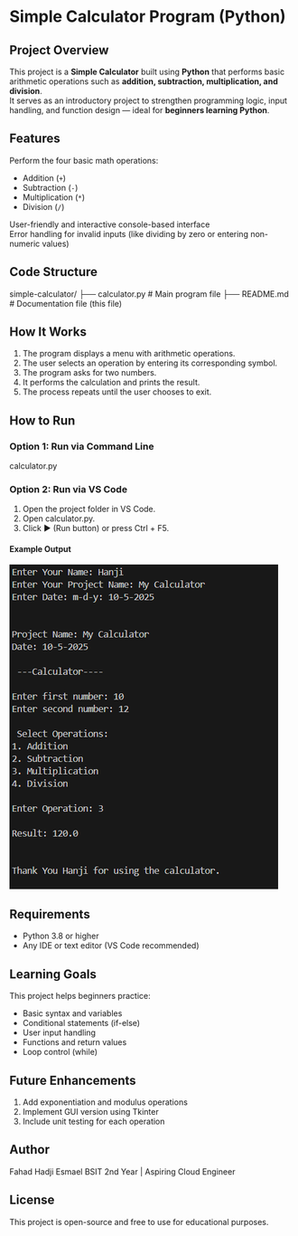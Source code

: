 # Simple Calculator Program (Python)

## Project Overview
This project is a **Simple Calculator** built using **Python** that performs basic arithmetic operations such as **addition, subtraction, multiplication, and division**.  
It serves as an introductory project to strengthen programming logic, input handling, and function design — ideal for **beginners learning Python**.

## Features
Perform the four basic math operations:  
- Addition (`+`)  
- Subtraction (`-`)  
- Multiplication (`*`)  
- Division (`/`)  

User-friendly and interactive console-based interface  
Error handling for invalid inputs (like dividing by zero or entering non-numeric values)

## Code Structure

simple-calculator/
├── calculator.py # Main program file
├── README.md # Documentation file (this file)


##  How It Works
1. The program displays a menu with arithmetic operations.  
2. The user selects an operation by entering its corresponding symbol.  
3. The program asks for two numbers.  
4. It performs the calculation and prints the result.  
5. The process repeats until the user chooses to exit.

## How to Run
### Option 1: Run via Command Line

 calculator.py

### Option 2: Run via VS Code

1. Open the project folder in VS Code.
2. Open calculator.py.
3. Click ▶ (Run button) or press Ctrl + F5.

#### Example Output
![alt text](image.png)

## Requirements

- Python 3.8 or higher
- Any IDE or text editor (VS Code recommended)

## Learning Goals

This project helps beginners practice:

- Basic syntax and variables
- Conditional statements (if-else)
- User input handling
- Functions and return values
- Loop control (while)

## Future Enhancements

1. Add exponentiation and modulus operations
2. Implement GUI version using Tkinter
3. Include unit testing for each operation

## Author
Fahad Hadji Esmael
BSIT 2nd Year | Aspiring Cloud Engineer

## License
This project is open-source and free to use for educational purposes.